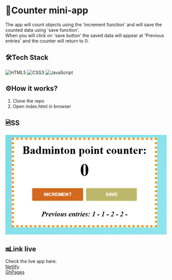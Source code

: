 # 🧮Counter mini-app

The app will count objects using the 'increment function' and will save the counted data using 'save function'. <br/>
When you will click on 'save button' the saved data will appear at 'Previous entries' and the counter will return to 0.

## 🛠️Tech Stack
![HTML5](https://img.shields.io/badge/-HTML5-E34F26?logo=html5&logoColor=white&style=flat) ![CSS3](https://img.shields.io/badge/-CSS3-1572B6?logo=css3&logoColor=white&style=flat) ![JavaScript](https://img.shields.io/badge/-JavaScript-F7DF1E?logo=javascript&logoColor=black&style=flat)

## ⚙️How it works?

1. Clone the repo
2. Open index.html in browser

## 🖻SS

![SS with the app](image.png)

## 🔛Link live

Check the live app here:<br/>
[Netlify](https://counter-mini-app.netlify.app/) <br/>
[GhPages](https://isabelamihai.github.io/Counter-app/)
